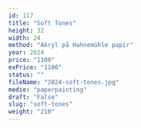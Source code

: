 ```yaml
---
id: 117
title: "Soft Tones"
height: 32
width: 24
method: "Akryl på Hahnemühle papir"
year: 2024
price: "1100"
exPrice: "1100"
status: ""
fileName: "2024-soft-tones.jpg"
medie: "paperpainting"
draft: "False"
slug: "soft-tones"
weight: "210"
---
```

